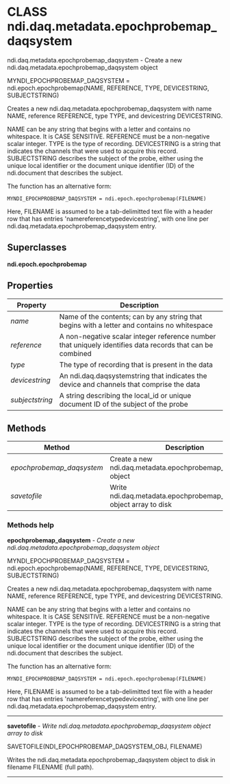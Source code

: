 # CLASS ndi.daq.metadata.epochprobemap_daqsystem

  ndi.daq.metadata.epochprobemap_daqsystem - Create a new ndi.daq.metadata.epochprobemap_daqsystem object
 
  MYNDI_EPOCHPROBEMAP_DAQSYSTEM = ndi.epoch.epochprobemap(NAME, REFERENCE, TYPE, DEVICESTRING, SUBJECTSTRING)
 
  Creates a new ndi.daq.metadata.epochprobemap_daqsystem with name NAME, reference REFERENCE, type TYPE,
  and devicestring DEVICESTRING.
 
  NAME can be any string that begins with a letter and contains no whitespace. It
  is CASE SENSITIVE.
  REFERENCE must be a non-negative scalar integer.
  TYPE is the type of recording.
  DEVICESTRING is a string that indicates the channels that were used to acquire
  this record.
  SUBJECTSTRING describes the subject of the probe, either using the unique local identifier
    or the document unique identifier (ID) of the ndi.document that describes the subject.
 
  The function has an alternative form:
 
    MYNDI_EPOCHPROBEMAP_DAQSYSTEM = ndi.epoch.epochprobemap(FILENAME)
 
  Here, FILENAME is assumed to be a tab-delimitted text file with a header row
  that has entries 'name<tab>reference<tab>type<tab>devicestring<tab><subjectstring>', with
  one line per ndi.daq.metadata.epochprobemap_daqsystem entry.

## Superclasses
**ndi.epoch.epochprobemap**

## Properties

| Property | Description |
| --- | --- |
| *name* | Name of the contents; can by any string that begins with a letter and contains no whitespace |
| *reference* | A non-negative scalar integer reference number that uniquely identifies data records that can be combined |
| *type* | The type of recording that is present in the data |
| *devicestring* | An ndi.daq.daqsystemstring that indicates the device and channels that comprise the data |
| *subjectstring* | A string describing the local_id or unique document ID of the subject of the probe |


## Methods 

| Method | Description |
| --- | --- |
| *epochprobemap_daqsystem* | Create a new ndi.daq.metadata.epochprobemap_daqsystem object |
| *savetofile* | Write ndi.daq.metadata.epochprobemap_daqsystem object array to disk |


### Methods help 

**epochprobemap_daqsystem** - *Create a new ndi.daq.metadata.epochprobemap_daqsystem object*

MYNDI_EPOCHPROBEMAP_DAQSYSTEM = ndi.epoch.epochprobemap(NAME, REFERENCE, TYPE, DEVICESTRING, SUBJECTSTRING)
 
  Creates a new ndi.daq.metadata.epochprobemap_daqsystem with name NAME, reference REFERENCE, type TYPE,
  and devicestring DEVICESTRING.
 
  NAME can be any string that begins with a letter and contains no whitespace. It
  is CASE SENSITIVE.
  REFERENCE must be a non-negative scalar integer.
  TYPE is the type of recording.
  DEVICESTRING is a string that indicates the channels that were used to acquire
  this record.
  SUBJECTSTRING describes the subject of the probe, either using the unique local identifier
    or the document unique identifier (ID) of the ndi.document that describes the subject.
 
  The function has an alternative form:
 
    MYNDI_EPOCHPROBEMAP_DAQSYSTEM = ndi.epoch.epochprobemap(FILENAME)
 
  Here, FILENAME is assumed to be a tab-delimitted text file with a header row
  that has entries 'name<tab>reference<tab>type<tab>devicestring<tab><subjectstring>', with
  one line per ndi.daq.metadata.epochprobemap_daqsystem entry.


---

**savetofile** - *Write ndi.daq.metadata.epochprobemap_daqsystem object array to disk*

SAVETOFILE(NDI_EPOCHPROBEMAP_DAQSYSTEM_OBJ, FILENAME)
 
   Writes the ndi.daq.metadata.epochprobemap_daqsystem object to disk in filename FILENAME (full path).


---

